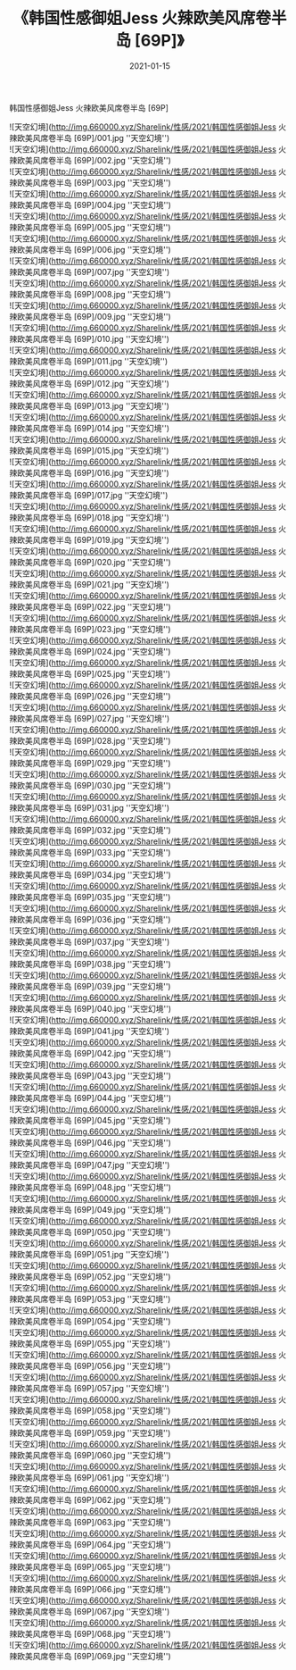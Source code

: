 ﻿---
layout: post
title:  《韩国性感御姐Jess 火辣欧美风席卷半岛 [69P]》
date:   2021-01-15
img: http://img.660000.xyz/Sharelink/性感/2021/韩国性感御姐Jess 火辣欧美风席卷半岛 [69P]/000.jpg
categories: [美女, 性感, 泳衣]
---

韩国性感御姐Jess 火辣欧美风席卷半岛 [69P]



![天空幻境](http://img.660000.xyz/Sharelink/性感/2021/韩国性感御姐Jess 火辣欧美风席卷半岛 [69P]/001.jpg ''天空幻境'') <br>
![天空幻境](http://img.660000.xyz/Sharelink/性感/2021/韩国性感御姐Jess 火辣欧美风席卷半岛 [69P]/002.jpg ''天空幻境'') <br>
![天空幻境](http://img.660000.xyz/Sharelink/性感/2021/韩国性感御姐Jess 火辣欧美风席卷半岛 [69P]/003.jpg ''天空幻境'') <br>
![天空幻境](http://img.660000.xyz/Sharelink/性感/2021/韩国性感御姐Jess 火辣欧美风席卷半岛 [69P]/004.jpg ''天空幻境'') <br>
![天空幻境](http://img.660000.xyz/Sharelink/性感/2021/韩国性感御姐Jess 火辣欧美风席卷半岛 [69P]/005.jpg ''天空幻境'') <br>
![天空幻境](http://img.660000.xyz/Sharelink/性感/2021/韩国性感御姐Jess 火辣欧美风席卷半岛 [69P]/006.jpg ''天空幻境'') <br>
![天空幻境](http://img.660000.xyz/Sharelink/性感/2021/韩国性感御姐Jess 火辣欧美风席卷半岛 [69P]/007.jpg ''天空幻境'') <br>
![天空幻境](http://img.660000.xyz/Sharelink/性感/2021/韩国性感御姐Jess 火辣欧美风席卷半岛 [69P]/008.jpg ''天空幻境'') <br>
![天空幻境](http://img.660000.xyz/Sharelink/性感/2021/韩国性感御姐Jess 火辣欧美风席卷半岛 [69P]/009.jpg ''天空幻境'') <br>
![天空幻境](http://img.660000.xyz/Sharelink/性感/2021/韩国性感御姐Jess 火辣欧美风席卷半岛 [69P]/010.jpg ''天空幻境'') <br>
![天空幻境](http://img.660000.xyz/Sharelink/性感/2021/韩国性感御姐Jess 火辣欧美风席卷半岛 [69P]/011.jpg ''天空幻境'') <br>
![天空幻境](http://img.660000.xyz/Sharelink/性感/2021/韩国性感御姐Jess 火辣欧美风席卷半岛 [69P]/012.jpg ''天空幻境'') <br>
![天空幻境](http://img.660000.xyz/Sharelink/性感/2021/韩国性感御姐Jess 火辣欧美风席卷半岛 [69P]/013.jpg ''天空幻境'') <br>
![天空幻境](http://img.660000.xyz/Sharelink/性感/2021/韩国性感御姐Jess 火辣欧美风席卷半岛 [69P]/014.jpg ''天空幻境'') <br>
![天空幻境](http://img.660000.xyz/Sharelink/性感/2021/韩国性感御姐Jess 火辣欧美风席卷半岛 [69P]/015.jpg ''天空幻境'') <br>
![天空幻境](http://img.660000.xyz/Sharelink/性感/2021/韩国性感御姐Jess 火辣欧美风席卷半岛 [69P]/016.jpg ''天空幻境'') <br>
![天空幻境](http://img.660000.xyz/Sharelink/性感/2021/韩国性感御姐Jess 火辣欧美风席卷半岛 [69P]/017.jpg ''天空幻境'') <br>
![天空幻境](http://img.660000.xyz/Sharelink/性感/2021/韩国性感御姐Jess 火辣欧美风席卷半岛 [69P]/018.jpg ''天空幻境'') <br>
![天空幻境](http://img.660000.xyz/Sharelink/性感/2021/韩国性感御姐Jess 火辣欧美风席卷半岛 [69P]/019.jpg ''天空幻境'') <br>
![天空幻境](http://img.660000.xyz/Sharelink/性感/2021/韩国性感御姐Jess 火辣欧美风席卷半岛 [69P]/020.jpg ''天空幻境'') <br>
![天空幻境](http://img.660000.xyz/Sharelink/性感/2021/韩国性感御姐Jess 火辣欧美风席卷半岛 [69P]/021.jpg ''天空幻境'') <br>
![天空幻境](http://img.660000.xyz/Sharelink/性感/2021/韩国性感御姐Jess 火辣欧美风席卷半岛 [69P]/022.jpg ''天空幻境'') <br>
![天空幻境](http://img.660000.xyz/Sharelink/性感/2021/韩国性感御姐Jess 火辣欧美风席卷半岛 [69P]/023.jpg ''天空幻境'') <br>
![天空幻境](http://img.660000.xyz/Sharelink/性感/2021/韩国性感御姐Jess 火辣欧美风席卷半岛 [69P]/024.jpg ''天空幻境'') <br>
![天空幻境](http://img.660000.xyz/Sharelink/性感/2021/韩国性感御姐Jess 火辣欧美风席卷半岛 [69P]/025.jpg ''天空幻境'') <br>
![天空幻境](http://img.660000.xyz/Sharelink/性感/2021/韩国性感御姐Jess 火辣欧美风席卷半岛 [69P]/026.jpg ''天空幻境'') <br>
![天空幻境](http://img.660000.xyz/Sharelink/性感/2021/韩国性感御姐Jess 火辣欧美风席卷半岛 [69P]/027.jpg ''天空幻境'') <br>
![天空幻境](http://img.660000.xyz/Sharelink/性感/2021/韩国性感御姐Jess 火辣欧美风席卷半岛 [69P]/028.jpg ''天空幻境'') <br>
![天空幻境](http://img.660000.xyz/Sharelink/性感/2021/韩国性感御姐Jess 火辣欧美风席卷半岛 [69P]/029.jpg ''天空幻境'') <br>
![天空幻境](http://img.660000.xyz/Sharelink/性感/2021/韩国性感御姐Jess 火辣欧美风席卷半岛 [69P]/030.jpg ''天空幻境'') <br>
![天空幻境](http://img.660000.xyz/Sharelink/性感/2021/韩国性感御姐Jess 火辣欧美风席卷半岛 [69P]/031.jpg ''天空幻境'') <br>
![天空幻境](http://img.660000.xyz/Sharelink/性感/2021/韩国性感御姐Jess 火辣欧美风席卷半岛 [69P]/032.jpg ''天空幻境'') <br>
![天空幻境](http://img.660000.xyz/Sharelink/性感/2021/韩国性感御姐Jess 火辣欧美风席卷半岛 [69P]/033.jpg ''天空幻境'') <br>
![天空幻境](http://img.660000.xyz/Sharelink/性感/2021/韩国性感御姐Jess 火辣欧美风席卷半岛 [69P]/034.jpg ''天空幻境'') <br>
![天空幻境](http://img.660000.xyz/Sharelink/性感/2021/韩国性感御姐Jess 火辣欧美风席卷半岛 [69P]/035.jpg ''天空幻境'') <br>
![天空幻境](http://img.660000.xyz/Sharelink/性感/2021/韩国性感御姐Jess 火辣欧美风席卷半岛 [69P]/036.jpg ''天空幻境'') <br>
![天空幻境](http://img.660000.xyz/Sharelink/性感/2021/韩国性感御姐Jess 火辣欧美风席卷半岛 [69P]/037.jpg ''天空幻境'') <br>
![天空幻境](http://img.660000.xyz/Sharelink/性感/2021/韩国性感御姐Jess 火辣欧美风席卷半岛 [69P]/038.jpg ''天空幻境'') <br>
![天空幻境](http://img.660000.xyz/Sharelink/性感/2021/韩国性感御姐Jess 火辣欧美风席卷半岛 [69P]/039.jpg ''天空幻境'') <br>
![天空幻境](http://img.660000.xyz/Sharelink/性感/2021/韩国性感御姐Jess 火辣欧美风席卷半岛 [69P]/040.jpg ''天空幻境'') <br>
![天空幻境](http://img.660000.xyz/Sharelink/性感/2021/韩国性感御姐Jess 火辣欧美风席卷半岛 [69P]/041.jpg ''天空幻境'') <br>
![天空幻境](http://img.660000.xyz/Sharelink/性感/2021/韩国性感御姐Jess 火辣欧美风席卷半岛 [69P]/042.jpg ''天空幻境'') <br>
![天空幻境](http://img.660000.xyz/Sharelink/性感/2021/韩国性感御姐Jess 火辣欧美风席卷半岛 [69P]/043.jpg ''天空幻境'') <br>
![天空幻境](http://img.660000.xyz/Sharelink/性感/2021/韩国性感御姐Jess 火辣欧美风席卷半岛 [69P]/044.jpg ''天空幻境'') <br>
![天空幻境](http://img.660000.xyz/Sharelink/性感/2021/韩国性感御姐Jess 火辣欧美风席卷半岛 [69P]/045.jpg ''天空幻境'') <br>
![天空幻境](http://img.660000.xyz/Sharelink/性感/2021/韩国性感御姐Jess 火辣欧美风席卷半岛 [69P]/046.jpg ''天空幻境'') <br>
![天空幻境](http://img.660000.xyz/Sharelink/性感/2021/韩国性感御姐Jess 火辣欧美风席卷半岛 [69P]/047.jpg ''天空幻境'') <br>
![天空幻境](http://img.660000.xyz/Sharelink/性感/2021/韩国性感御姐Jess 火辣欧美风席卷半岛 [69P]/048.jpg ''天空幻境'') <br>
![天空幻境](http://img.660000.xyz/Sharelink/性感/2021/韩国性感御姐Jess 火辣欧美风席卷半岛 [69P]/049.jpg ''天空幻境'') <br>
![天空幻境](http://img.660000.xyz/Sharelink/性感/2021/韩国性感御姐Jess 火辣欧美风席卷半岛 [69P]/050.jpg ''天空幻境'') <br>
![天空幻境](http://img.660000.xyz/Sharelink/性感/2021/韩国性感御姐Jess 火辣欧美风席卷半岛 [69P]/051.jpg ''天空幻境'') <br>
![天空幻境](http://img.660000.xyz/Sharelink/性感/2021/韩国性感御姐Jess 火辣欧美风席卷半岛 [69P]/052.jpg ''天空幻境'') <br>
![天空幻境](http://img.660000.xyz/Sharelink/性感/2021/韩国性感御姐Jess 火辣欧美风席卷半岛 [69P]/053.jpg ''天空幻境'') <br>
![天空幻境](http://img.660000.xyz/Sharelink/性感/2021/韩国性感御姐Jess 火辣欧美风席卷半岛 [69P]/054.jpg ''天空幻境'') <br>
![天空幻境](http://img.660000.xyz/Sharelink/性感/2021/韩国性感御姐Jess 火辣欧美风席卷半岛 [69P]/055.jpg ''天空幻境'') <br>
![天空幻境](http://img.660000.xyz/Sharelink/性感/2021/韩国性感御姐Jess 火辣欧美风席卷半岛 [69P]/056.jpg ''天空幻境'') <br>
![天空幻境](http://img.660000.xyz/Sharelink/性感/2021/韩国性感御姐Jess 火辣欧美风席卷半岛 [69P]/057.jpg ''天空幻境'') <br>
![天空幻境](http://img.660000.xyz/Sharelink/性感/2021/韩国性感御姐Jess 火辣欧美风席卷半岛 [69P]/058.jpg ''天空幻境'') <br>
![天空幻境](http://img.660000.xyz/Sharelink/性感/2021/韩国性感御姐Jess 火辣欧美风席卷半岛 [69P]/059.jpg ''天空幻境'') <br>
![天空幻境](http://img.660000.xyz/Sharelink/性感/2021/韩国性感御姐Jess 火辣欧美风席卷半岛 [69P]/060.jpg ''天空幻境'') <br>
![天空幻境](http://img.660000.xyz/Sharelink/性感/2021/韩国性感御姐Jess 火辣欧美风席卷半岛 [69P]/061.jpg ''天空幻境'') <br>
![天空幻境](http://img.660000.xyz/Sharelink/性感/2021/韩国性感御姐Jess 火辣欧美风席卷半岛 [69P]/062.jpg ''天空幻境'') <br>
![天空幻境](http://img.660000.xyz/Sharelink/性感/2021/韩国性感御姐Jess 火辣欧美风席卷半岛 [69P]/063.jpg ''天空幻境'') <br>
![天空幻境](http://img.660000.xyz/Sharelink/性感/2021/韩国性感御姐Jess 火辣欧美风席卷半岛 [69P]/064.jpg ''天空幻境'') <br>
![天空幻境](http://img.660000.xyz/Sharelink/性感/2021/韩国性感御姐Jess 火辣欧美风席卷半岛 [69P]/065.jpg ''天空幻境'') <br>
![天空幻境](http://img.660000.xyz/Sharelink/性感/2021/韩国性感御姐Jess 火辣欧美风席卷半岛 [69P]/066.jpg ''天空幻境'') <br>
![天空幻境](http://img.660000.xyz/Sharelink/性感/2021/韩国性感御姐Jess 火辣欧美风席卷半岛 [69P]/067.jpg ''天空幻境'') <br>
![天空幻境](http://img.660000.xyz/Sharelink/性感/2021/韩国性感御姐Jess 火辣欧美风席卷半岛 [69P]/068.jpg ''天空幻境'') <br>
![天空幻境](http://img.660000.xyz/Sharelink/性感/2021/韩国性感御姐Jess 火辣欧美风席卷半岛 [69P]/069.jpg ''天空幻境'') <br>